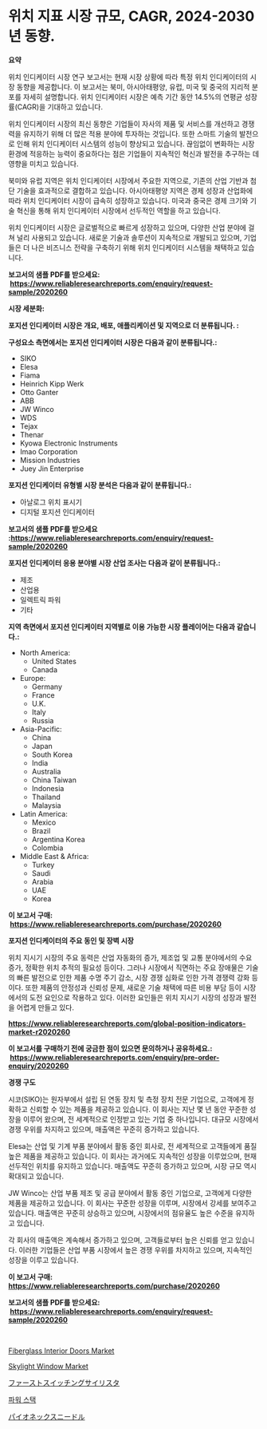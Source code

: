 <p><h1>위치 지표 시장 규모, CAGR, 2024-2030년 동향.</h1></p><p><strong>요약</strong></p>
<p><p>위치 인디케이터 시장 연구 보고서는 현재 시장 상황에 따라 특정 위치 인디케이터의 시장 동향을 제공합니다. 이 보고서는 북미, 아시아태평양, 유럽, 미국 및 중국의 지리적 분포를 자세히 설명합니다. 위치 인디케이터 시장은 예측 기간 동안 14.5%의 연평균 성장률(CAGR)을 기대하고 있습니다.</p><p>위치 인디케이터 시장의 최신 동향은 기업들이 자사의 제품 및 서비스를 개선하고 경쟁력을 유지하기 위해 더 많은 적용 분야에 투자하는 것입니다. 또한 스마트 기술의 발전으로 인해 위치 인디케이터 시스템의 성능이 향상되고 있습니다. 끊임없이 변화하는 시장 환경에 적응하는 능력이 중요하다는 점은 기업들이 지속적인 혁신과 발전을 추구하는 데 영향을 미치고 있습니다.</p><p>북미와 유럽 지역은 위치 인디케이터 시장에서 주요한 지역으로, 기존의 산업 기반과 첨단 기술을 효과적으로 결합하고 있습니다. 아시아태평양 지역은 경제 성장과 산업화에 따라 위치 인디케이터 시장이 급속히 성장하고 있습니다. 미국과 중국은 경제 크기와 기술 혁신을 통해 위치 인디케이터 시장에서 선두적인 역할을 하고 있습니다.</p><p>위치 인디케이터 시장은 글로벌적으로 빠르게 성장하고 있으며, 다양한 산업 분야에 걸쳐 널리 사용되고 있습니다. 새로운 기술과 솔루션이 지속적으로 개발되고 있으며, 기업들은 더 나은 비즈니스 전략을 구축하기 위해 위치 인디케이터 시스템을 채택하고 있습니다.</p></p>
<p><strong>보고서의 샘플 PDF를 받으세요: &nbsp;<a href="https://www.reliableresearchreports.com/enquiry/request-sample/2020260">https://www.reliableresearchreports.com/enquiry/request-sample/2020260</a></strong></p>
<p><strong>시장 세분화:</strong></p>
<p><strong> 포지션 인디케이터 시장은 개요, 배포, 애플리케이션 및 지역으로 더 분류됩니다. :</strong></p>
<p><strong>구성요소 측면에서는 포지션 인디케이터 시장은 다음과 같이 분류됩니다.:</strong></p>
<p><ul><li>SIKO</li><li>Elesa</li><li>Fiama</li><li>Heinrich Kipp Werk</li><li>Otto Ganter</li><li>ABB</li><li>JW Winco</li><li>WDS</li><li>Tejax</li><li>Thenar</li><li>Kyowa Electronic Instruments</li><li>Imao Corporation</li><li>Mission Industries</li><li>Juey Jin Enterprise</li></ul></p>
<p><strong> 포지션 인디케이터 유형별 시장 분석은 다음과 같이 분류됩니다.:</strong></p>
<p><ul><li>아날로그 위치 표시기</li><li>디지털 포지션 인디케이터</li></ul></p>
<p><strong>보고서의 샘플 PDF를 받으세요 :<a href="https://www.reliableresearchreports.com/enquiry/request-sample/2020260">https://www.reliableresearchreports.com/enquiry/request-sample/2020260</a></strong></p>
<p><strong> 포지션 인디케이터 응용 분야별 시장 산업 조사는 다음과 같이 분류됩니다.:</strong></p>
<p><ul><li>제조</li><li>산업용</li><li>일렉트릭 파워</li><li>기타</li></ul></p>
<p><strong>지역 측면에서 포지션 인디케이터 지역별로 이용 가능한 시장 플레이어는 다음과 같습니다.:</strong></p>
<p><ul>
    <li>
        North America:
        <ul>
            <li>United States</li>
            <li>Canada</li>
        </ul>
    </li>
    <li>
        Europe:
        <ul>
            <li>Germany</li>
            <li>France</li>
            <li>U.K.</li>
            <li>Italy</li>
            <li>Russia</li>
        </ul>
    </li>
    <li>
        Asia-Pacific:
        <ul>
            <li>China</li>
            <li>Japan</li>
            <li>South Korea</li>
            <li>India</li>
            <li>Australia</li>
            <li>China Taiwan</li>
            <li>Indonesia</li>
            <li>Thailand</li>
            <li>Malaysia</li>
        </ul>
    </li>
    <li>
        Latin America:
        <ul>
            <li>Mexico</li>
            <li>Brazil</li>
            <li>Argentina Korea</li>
            <li>Colombia</li>
        </ul>
    </li>
    <li>
        Middle East & Africa:
        <ul>
            <li>Turkey</li>
            <li>Saudi</li>
            <li>Arabia</li>
            <li>UAE</li>
            <li>Korea</li>
        </ul>
    </li>
    </ul></p>
<p><strong>이 보고서 구매: &nbsp;<a href="https://www.reliableresearchreports.com/purchase/2020260">https://www.reliableresearchreports.com/purchase/2020260</a></strong></p>
<p><strong>포지션 인디케이터의 주요 동인 및 장벽 시장</strong></p>
<p><p>위치 지시기 시장의 주요 동력은 산업 자동화의 증가, 제조업 및 교통 분야에서의 수요 증가, 정확한 위치 추적의 필요성 등이다. 그러나 시장에서 직면하는 주요 장애물은 기술의 빠른 발전으로 인한 제품 수명 주기 감소, 시장 경쟁 심화로 인한 가격 경쟁력 강화 등이다. 또한 제품의 안정성과 신뢰성 문제, 새로운 기술 채택에 따른 비용 부담 등이 시장에서의 도전 요인으로 작용하고 있다. 이러한 요인들은 위치 지시기 시장의 성장과 발전을 어렵게 만들고 있다.</p></p>
<p><strong><a href="https://www.reliableresearchreports.com/global-position-indicators-market-r2020260">https://www.reliableresearchreports.com/global-position-indicators-market-r2020260</a></strong></p>
<p><strong>이 보고서를 구매하기 전에 궁금한 점이 있으면 문의하거나 공유하세요.: &nbsp;<a href="https://www.reliableresearchreports.com/enquiry/pre-order-enquiry/2020260">https://www.reliableresearchreports.com/enquiry/pre-order-enquiry/2020260</a></strong></p>
<p><strong>경쟁 구도</strong></p>
<p><p>시코(SIKO)는 원자부에서 설립 된 연동 장치 및 측정 장치 전문 기업으로, 고객에게 정확하고 신뢰할 수 있는 제품을 제공하고 있습니다. 이 회사는 지난 몇 년 동안 꾸준한 성장을 이루어 왔으며, 전 세계적으로 인정받고 있는 기업 중 하나입니다. 대규모 시장에서 경쟁 우위를 차지하고 있으며, 매출액은 꾸준히 증가하고 있습니다.</p><p>Elesa는 산업 및 기계 부품 분야에서 활동 중인 회사로, 전 세계적으로 고객들에게 품질 높은 제품을 제공하고 있습니다. 이 회사는 과거에도 지속적인 성장을 이루었으며, 현재 선두적인 위치를 유지하고 있습니다. 매출액도 꾸준히 증가하고 있으며, 시장 규모 역시 확대되고 있습니다.</p><p>JW Winco는 산업 부품 제조 및 공급 분야에서 활동 중인 기업으로, 고객에게 다양한 제품을 제공하고 있습니다. 이 회사는 꾸준한 성장을 이루며, 시장에서 강세를 보여주고 있습니다. 매출액은 꾸준히 상승하고 있으며, 시장에서의 점유율도 높은 수준을 유지하고 있습니다.</p><p>각 회사의 매출액은 계속해서 증가하고 있으며, 고객들로부터 높은 신뢰를 얻고 있습니다. 이러한 기업들은 산업 부품 시장에서 높은 경쟁 우위를 차지하고 있으며, 지속적인 성장을 이루고 있습니다.</p></p>
<p><strong>이 보고서 구매: &nbsp; <a href="https://www.reliableresearchreports.com/purchase/2020260">https://www.reliableresearchreports.com/purchase/2020260</a></strong></p>
<p><strong>보고서의 샘플 PDF를 받으세요: &nbsp;<a href="https://www.reliableresearchreports.com/enquiry/request-sample/2020260">https://www.reliableresearchreports.com/enquiry/request-sample/2020260</a></strong><strong></strong></p>
<p>&nbsp;</p>
<p><p><a href="https://issuu.com/reportprime-2/docs/fiberglass-interior-doors-market-size-2030.pptx">Fiberglass Interior Doors Market</a></p><p><a href="https://issuu.com/reportprime-2/docs/skylight-window-market-size-2030.pptx">Skylight Window Market</a></p><p><a href="https://github.com/roulaayoub-saad/Market-Research-Report-List-1/blob/main/607247677802.md">ファーストスイッチングサイリスタ</a></p><p><a href="https://github.com/rcabello548/Market-Research-Report-List-1/blob/main/725478677761.md">파워 스택</a></p><p><a href="https://github.com/schmahlson/Market-Research-Report-List-1/blob/main/364290377803.md">パイオネックスニードル</a></p></p>